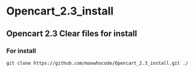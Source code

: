 # Opencart_2.3_install

## Opencart 2.3 Clear files for install

### For install 
```
git clone https://github.com/manwhocode/Opencart_2.3_install.git ./
```
